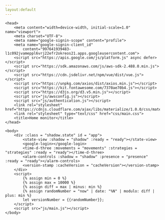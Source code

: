 ```yaml
---
layout:default
---
```

<!DOCTYPE html>
<html lang="en">

    <head>
        <meta content="width=device-width, initial-scale=1.0" name="viewport">
        <meta charset="UTF-8">
        <meta name="google-signin-scope" content="profile">
        <meta name="google-signin-client_id"
            content="997641939483-l1c092jvameppl6vrj22efr2okreos21.apps.googleusercontent.com">
        <script src="https://apis.google.com/js/platform.js" async defer></script>
        <script src="https://sdk.amazonaws.com/js/aws-sdk-2.488.0.min.js"></script>
        <script src="https://cdn.jsdelivr.net/npm/vue/dist/vue.js"></script>
        <script src="https://unpkg.com/axios/dist/axios.min.js"></script>
        <script src="https://kit.fontawesome.com/7370ae70b4.js"></script>
        <script src="https://d3js.org/d3.v5.min.js"></script>
        <script src="js/awsconfig.js"></script>
        <script src="js/authentication.js"></script>
        <link rel="stylesheet" href="https://cdnjs.cloudflare.com/ajax/libs/materialize/1.0.0/css/materialize.min.css">
        <link rel="stylesheet" type="text/css" href="css/main.css">
        <title>Home monitor</title>
    </head>

    <body>
        <div :class = "shadow.state" id = "app">
            <state-view :shadow = "shadow" :ready = "ready"></state-view>
            <google-login></google-login>
            <time-d-three :movements = "movements" :strategies = "strategies" :ready = "ready"></time-d-three>
            <alarm-controls :shadow = "shadow" :presence = "presence" :ready = "ready"></alarm-controls>
            <version-stamp :cacheVersion = "cacheVersion"></version-stamp>
        </div>
        <script>
            {% assign min = 0 %}
            {% assign max = 10000 %}
            {% assign diff = max | minus: min %}
            {% assign randomNumber = "now" | date: "%N" | modulo: diff | plus: min %}
            let versionNumber = {{randomNumber}};
        </script>
        <script src="js/main.js"></script>
    </body>
</html>
